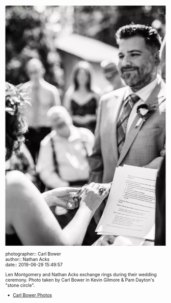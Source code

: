 ![Len Montgomery and Nathan Acks exchange rings](assets/2019-06-29-set-1-the-ceremony-35.webp)

photographer:: Carl Bower  
author:: Nathan Acks  
date:: 2019-06-29 15:49:57

Len Montgomery and Nathan Acks exchange rings during their wedding ceremony. Photo taken by Carl Bower in Kevin Gilmore & Pam Dayton's "stone circle".

* [Carl Bower Photos](https://carlbowerphotos.com)

